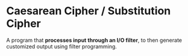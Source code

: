 # Caesarean Cipher / Substitution Cipher
A program that **processes input through an I/O filter**, to then generate customized output using filter programming.
